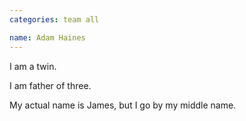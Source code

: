 ```yaml
---
categories: team all

name: Adam Haines
---
```


I am a twin.

I am father of three.

My actual name is James, but I go by my middle name.